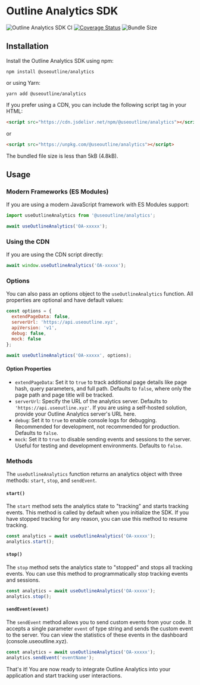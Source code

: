 # Outline Analytics SDK

![Outline Analytics SDK CI](https://github.com/useoutline/analytics-sdk/actions/workflows/node-ci.yml/badge.svg) [![Coverage Status](https://coveralls.io/repos/github/useoutline/analytics-sdk/badge.svg)](https://coveralls.io/github/useoutline/analytics-sdk) ![Bundle Size](https://img.shields.io/bundlephobia/min/@useoutline/analytics)

## Installation

Install the Outline Analytics SDK using npm:

```
npm install @useoutline/analytics
```

or using Yarn:

```
yarn add @useoutline/analytics
```

If you prefer using a CDN, you can include the following script tag in your HTML:

```html
<script src="https://cdn.jsdelivr.net/npm/@useoutline/analytics"></script>
```

or

```html
<script src="https://unpkg.com/@useoutline/analytics"></script>
```

The bundled file size is less than 5kB (4.8kB).

## Usage

### Modern Frameworks (ES Modules)

If you are using a modern JavaScript framework with ES Modules support:

```javascript
import useOutlineAnalytics from '@useoutline/analytics';

await useOutlineAnalytics('OA-xxxxx');
```

### Using the CDN

If you are using the CDN script directly:

```javascript
await window.useOutlineAnalytics('OA-xxxxx');
```

### Options

You can also pass an options object to the `useOutlineAnalytics` function. All properties are optional and have default values:

```javascript
const options = {
  extendPageData: false,
  serverUrl: 'https://api.useoutline.xyz',
  apiVersion: 'v1',
  debug: false,
  mock: false
};

await useOutlineAnalytics('OA-xxxxx', options);
```

#### Option Properties

- `extendPageData`: Set it to `true` to track additional page details like page hash, query parameters, and full path. Defaults to `false`, where only the page path and page title will be tracked.
- `serverUrl`: Specify the URL of the analytics server. Defaults to `'https://api.useoutline.xyz'`. If you are using a self-hosted solution, provide your Outline Analytics server's URL here.
- `debug`: Set it to `true` to enable console logs for debugging. Recommended for development, not recommended for production. Defaults to `false`.
- `mock`: Set it to `true` to disable sending events and sessions to the server. Useful for testing and development environments. Defaults to `false`.

### Methods

The `useOutlineAnalytics` function returns an analytics object with three methods: `start`, `stop`, and `sendEvent`.

#### `start()`

The `start` method sets the analytics state to "tracking" and starts tracking events. This method is called by default when you initialize the SDK. If you have stopped tracking for any reason, you can use this method to resume tracking.

```javascript
const analytics = await useOutlineAnalytics('OA-xxxxx');
analytics.start();
```

#### `stop()`

The `stop` method sets the analytics state to "stopped" and stops all tracking events. You can use this method to programmatically stop tracking events and sessions.

```javascript
const analytics = await useOutlineAnalytics('OA-xxxxx');
analytics.stop();
```

#### `sendEvent(event)`

The `sendEvent` method allows you to send custom events from your code. It accepts a single parameter `event` of type string and sends the custom event to the server. You can view the statistics of these events in the dashboard (console.useoutline.xyz).

```javascript
const analytics = await useOutlineAnalytics('OA-xxxxx');
analytics.sendEvent('eventName');
```

That's it! You are now ready to integrate Outline Analytics into your application and start tracking user interactions.
